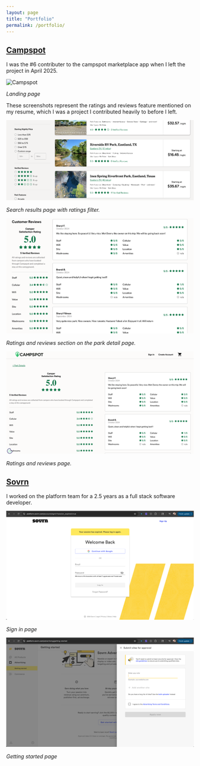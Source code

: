 ```yaml
---
layout: page
title: "Portfolio"
permalink: /portfolio/
---
```


## [Campspot](https://campspot.com)

I was the #6 contributer to the campspot marketplace app when I left the project in April 2025.

![Campspot](campspot-portfolio-4.png)

_Landing page_

These screenshots represent the ratings and reviews feature mentioned on my resume, which I was a project I contributed heavily to before I left.

![Campspot](campspot-portfolio-3.png)

_Search results page with ratings filter._

![Campspot](campspot-portfolio-2.png)

_Ratings and reviews section on the park detail page._

![Campspot](campspot-portfolio.png)

_Ratings and reviews page._

## [Sovrn](https://sovrn.com)

I worked on the platform team for a 2.5 years as a full stack software developer.

![Sovrn](sovrn-portfolio.png)

_Sign in page_

![Sovrn](sovrn-portfolio-2.png)

_Getting started page_
